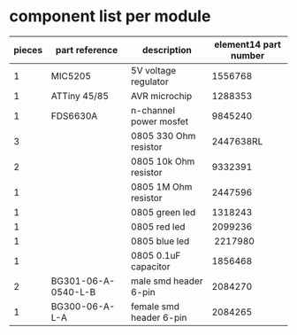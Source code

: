 # component list per module

| pieces | part reference | description | element14 part number
-------- | -------------- | ----------- | ---------------------
| 1 | MIC5205 | 5V voltage regulator | 1556768
| 1 | ATTiny 45/85 | AVR microchip | 1288353
| 1 | FDS6630A | n-channel power mosfet | 9845240
| 3 | | 0805 330 Ohm resistor | 2447638RL
| 2 | | 0805 10k Ohm resistor | 9332391
| 1 | | 0805 1M Ohm resistor | 2447596
| 1 | | 0805 green led | 1318243
| 1 | | 0805 red led | 2099236
| 1 | | 0805 blue led | 2217980
| 1 | | 0805 0.1uF capacitor | 1856468
| 2 | BG301-06-A-0540-L-B | male smd header 6-pin | 2084270
| 1 | BG300-06-A-L-A | female smd header 6-pin | 2084265
